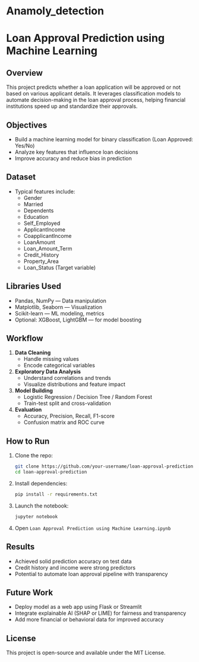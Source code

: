 # Anamoly_detection
# Loan Approval Prediction using Machine Learning

## Overview
This project predicts whether a loan application will be approved or not based on various applicant details. It leverages classification models to automate decision-making in the loan approval process, helping financial institutions speed up and standardize their approvals.

## Objectives
- Build a machine learning model for binary classification (Loan Approved: Yes/No)
- Analyze key features that influence loan decisions
- Improve accuracy and reduce bias in prediction

## Dataset
- Typical features include:
  - Gender
  - Married
  - Dependents
  - Education
  - Self_Employed
  - ApplicantIncome
  - CoapplicantIncome
  - LoanAmount
  - Loan_Amount_Term
  - Credit_History
  - Property_Area
  - Loan_Status (Target variable)

## Libraries Used
- Pandas, NumPy — Data manipulation
- Matplotlib, Seaborn — Visualization
- Scikit-learn — ML modeling, metrics
- Optional: XGBoost, LightGBM — for model boosting

## Workflow
1. **Data Cleaning**
   - Handle missing values
   - Encode categorical variables
2. **Exploratory Data Analysis**
   - Understand correlations and trends
   - Visualize distributions and feature impact
3. **Model Building**
   - Logistic Regression / Decision Tree / Random Forest
   - Train-test split and cross-validation
4. **Evaluation**
   - Accuracy, Precision, Recall, F1-score
   - Confusion matrix and ROC curve

## How to Run
1. Clone the repo:
   ```bash
   git clone https://github.com/your-username/loan-approval-prediction.git
   cd loan-approval-prediction
   ```

2. Install dependencies:
   ```bash
   pip install -r requirements.txt
   ```

3. Launch the notebook:
   ```bash
   jupyter notebook
   ```

4. Open `Loan Approval Prediction using Machine Learning.ipynb`

## Results
- Achieved solid prediction accuracy on test data
- Credit history and income were strong predictors
- Potential to automate loan approval pipeline with transparency

## Future Work
- Deploy model as a web app using Flask or Streamlit
- Integrate explainable AI (SHAP or LIME) for fairness and transparency
- Add more financial or behavioral data for improved accuracy

## License
This project is open-source and available under the MIT License.
